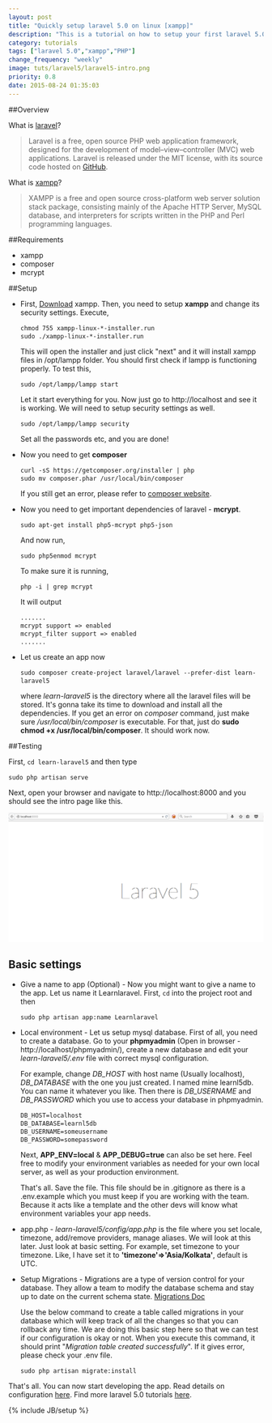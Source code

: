 ```yaml
---
layout: post
title: "Quickly setup laravel 5.0 on linux [xampp]"
description: "This is a tutorial on how to setup your first laravel 5.0 project on xampp. I am running xampp on linux."
category: tutorials
tags: ["laravel 5.0","xampp","PHP"]
change_frequency: "weekly"
image: tuts/laravel5/laravel5-intro.png
priority: 0.8
date: 2015-08-24 01:35:03
---
```


##Overview

What is [laravel][1]?

> Laravel is a free, open source PHP web application framework, designed for the development of model–view–controller (MVC) web applications. Laravel is released under the MIT license, with its source code hosted on [GitHub](https://github.com/laravel/laravel).

What is [xampp][2]?

> XAMPP is a free and open source cross-platform web server solution stack package, consisting mainly of the Apache HTTP Server, MySQL database, and interpreters for scripts written in the PHP and Perl programming languages.

##Requirements

* xampp
* composer
* mcrypt

##Setup

* First, <a href="https://www.apachefriends.org/download.html" target="_blank">Download</a> xampp. Then, you need to setup **xampp** and change its security settings. Execute,
      
      chmod 755 xampp-linux-*-installer.run
      sudo ./xampp-linux-*-installer.run

  This will open the installer and just click "next" and it will install xampp files in /opt/lampp folder.
  You should first check if lampp is functioning properly. To test this,

      sudo /opt/lampp/lampp start

  Let it start everything for you. Now just go to http://localhost and see it is working. We will need to setup security settings as well.

      sudo /opt/lampp/lampp security

  Set all the passwords etc, and you are done! 

* Now you need to get **composer**

      curl -sS https://getcomposer.org/installer | php
      sudo mv composer.phar /usr/local/bin/composer

  If you still get an error, please refer to [composer website][3].

* Now you need to get important dependencies of laravel - **mcrypt**.

      sudo apt-get install php5-mcrypt php5-json

  And now run, 

      sudo php5enmod mcrypt

  To make sure it is running,

      php -i | grep mcrypt

  It will output 

      .......
      mcrypt support => enabled
      mcrypt_filter support => enabled
      .......

* Let us create an app now

      sudo composer create-project laravel/laravel --prefer-dist learn-laravel5

  where *learn-laravel5* is the directory where all the laravel files will be stored. It's gonna take its time to download and install all the dependencies. If you get an error on *composer* command, just make sure */usr/local/bin/composer* is executable. For that, just do **sudo chmod +x /usr/local/bin/composer**. It should work now.

##Testing

First, `cd learn-laravel5` and then type

    sudo php artisan serve

Next, open your browser and navigate to http://localhost:8000 and you should see the intro page like this.

![Intro page](/assets/imags/tuts/laravel5/laravel5-intro.png "http://localhost:8000")


## Basic settings

* Give a name to app (Optional) - Now you might want to give a name to the app. Let us name it Learnlaravel. First, `cd` into the project root and then

      sudo php artisan app:name Learnlaravel

* Local environment - Let us setup mysql database. First of all, you need to create a database. Go to your **phpmyadmin** (Open in browser - http://localhost/phpmyadmin/), create a new database and edit your *learn-laravel5/.env* file with correct mysql configuration.

	For example, change *DB_HOST* with host name (Usually localhost), *DB_DATABASE* with the one you just created. I named mine learnl5db. You can name it whatever you like. Then there is *DB_USERNAME* and *DB_PASSWORD* which you use to access your database in phpmyadmin. 

      DB_HOST=localhost
      DB_DATABASE=learnl5db
      DB_USERNAME=someusername
      DB_PASSWORD=somepassword

	Next, **APP\_ENV=local** & **APP\_DEBUG=true** can also be set here. Feel free to modify your environment variables as needed for your own local server, as well as your production environment.

	That's all. Save the file. This file should be in .gitignore as there is a .env.example which you must keep if you are working with the team. Because it acts like a template and the other devs will know what environment variables your app needs.

* app.php - *learn-laravel5/config/app.php* is the file where you set locale, timezone, add/remove providers, manage aliases. We will look at this later. Just look at basic setting. For example, set timezone to your timezone. Like, I have set it to **'timezone'=>'Asia/Kolkata'**, default is UTC.

* Setup Migrations - Migrations are a type of version control for your database. They allow a team to modify the database schema and stay up to date on the current schema state. [Migrations Doc][5]

  Use the below command to create a table called migrations in your database which will keep track of all the changes so that you can rollback any time. We are doing this basic step here so that we can test if our configuration is okay or not. When you execute this command, it should print "*Migration table created successfully*". If it gives error, please check your .env file.

      sudo php artisan migrate:install

That's all. You can now start developing the app. Read details on configuration [here][4]. Find more laravel 5.0 tutorials [here](/pages/toc-laravel5.html).

[1]: http://laravel.com/docs/5.1 "Laravel Introduction"
[2]: https://www.apachefriends.org/index.html "Apache Xampp"
[3]: https://getcomposer.org/doc/00-intro.md#installation-linux-unix-osx "Get Composer"
[4]: http://laravel.com/docs/master/installation#environment-configuration "Laravel 5.0 Configuration"
[5]: http://laravel.com/docs/5.1/migrations "Migrations"

{% include JB/setup %}
